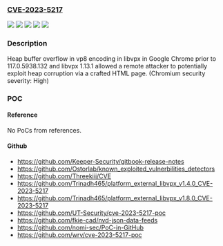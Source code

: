 ### [CVE-2023-5217](https://cve.mitre.org/cgi-bin/cvename.cgi?name=CVE-2023-5217)
![](https://img.shields.io/static/v1?label=Product&message=Chrome&color=blue)
![](https://img.shields.io/static/v1?label=Product&message=libvpx&color=blue)
![](https://img.shields.io/static/v1?label=Version&message=1.13.1%3C%201.13.1%20&color=brighgreen)
![](https://img.shields.io/static/v1?label=Version&message=117.0.5938.132%3C%20117.0.5938.132%20&color=brighgreen)
![](https://img.shields.io/static/v1?label=Vulnerability&message=Heap%20buffer%20overflow&color=brighgreen)

### Description

Heap buffer overflow in vp8 encoding in libvpx in Google Chrome prior to 117.0.5938.132 and libvpx 1.13.1 allowed a remote attacker to potentially exploit heap corruption via a crafted HTML page. (Chromium security severity: High)

### POC

#### Reference
No PoCs from references.

#### Github
- https://github.com/Keeper-Security/gitbook-release-notes
- https://github.com/Ostorlab/known_exploited_vulnerbilities_detectors
- https://github.com/Threekiii/CVE
- https://github.com/Trinadh465/platform_external_libvpx_v1.4.0_CVE-2023-5217
- https://github.com/Trinadh465/platform_external_libvpx_v1.8.0_CVE-2023-5217
- https://github.com/UT-Security/cve-2023-5217-poc
- https://github.com/fkie-cad/nvd-json-data-feeds
- https://github.com/nomi-sec/PoC-in-GitHub
- https://github.com/wrv/cve-2023-5217-poc

